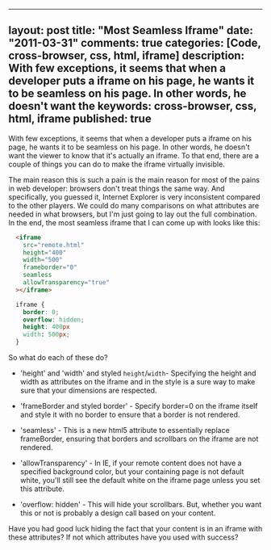 
---
layout: post
title: "Most Seamless Iframe"
date: "2011-03-31"
comments: true
categories: [Code, cross-browser, css, html, iframe]
description: With few exceptions, it seems that when a developer puts a iframe on his page, he wants it to be seamless on his page.  In other words, he doesn't want the 
keywords: cross-browser, css, html, iframe
published: true
---

With few exceptions, it seems that when a developer puts a iframe on his page, he wants it to be seamless on his page.  In other words, he doesn't want the viewer to know that it's actually an iframe.  To that end, there are a couple of things you can do to make the iframe virtually invisible.

<!--more-->

The main reason this is such a pain is the main reason for most of the pains in web developer: browsers don't treat things the same way.  And specifically, you guessed it, Internet Explorer is very inconsistent compared to the other players.  We could do many comparisons on what attributes are needed in what browsers, but I'm just going to lay out the full combination.  In the end, the most seamless iframe that I can come up with looks like this:

```html
  <iframe
    src="remote.html"
    height="400"
    width="500"
    frameborder="0"
    seamless
    allowTransparency="true"
  ></iframe>
```

```css
  iframe {
    border: 0;
    overflow: hidden;
    height: 400px
    width: 500px;
  }
```

So what do each of these do?

* 'height' and 'width' and styled `height`/`width`- Specifying the height and width as attributes on the iframe and in the style is a sure way to make sure that your dimensions are respected.

* 'frameBorder and styled border' - Specify border=0 on the iframe itself and style it with no border to ensure that a border is not rendered.

* 'seamless' - This is a new html5 attribute to essentially replace frameBorder, ensuring that borders and scrollbars on the iframe are not rendered.

* 'allowTransparency' - In IE, if your remote content does not have a specified background color, but your containing page is not default white, you'll still see the default white on the iframe page unless you set this attribute.

* 'overflow: hidden' - This will hide your scrollbars.  But, whether you want this or not is probably a design call based on your content.

Have you had good luck hiding the fact that your content is in an iframe with these attributes?  If not which attributes have you used with success?

  
